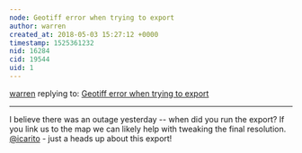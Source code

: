 ```yaml
---
node: Geotiff error when trying to export
author: warren
created_at: 2018-05-03 15:27:12 +0000
timestamp: 1525361232
nid: 16284
cid: 19544
uid: 1
---
```




[warren](../profile/warren) replying to: [Geotiff error when trying to export](../notes/Zemans/05-03-2018/geotiff-error-when-trying-to-export)

----
I believe there was an outage yesterday -- when did you run the export? If you link us to the map we can likely help with tweaking the final resolution. [@icarito](/profile/icarito) - just a heads up about this export!